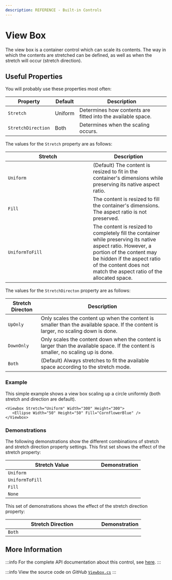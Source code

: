 ```yaml
---
description: REFERENCE - Built-in Controls
---
```


# View Box

The view box is a container control which can scale its contents. The way in which the contents are stretched can be defined, as well as when the stretch will occur (stretch direction).&#x20;

## Useful Properties

You will probably use these properties most often:

| Property           | Default | Description                                                  |
| ------------------ | ------- | ------------------------------------------------------------ |
| `Stretch`          | Uniform | Determines how contents are fitted into the available space. |
| `StretchDirection` | Both    | Determines when the  scaling occurs.                         |

The values for the `Stretch` property are as follows:

<table><thead><tr><th width="250">Stretch</th><th>Description</th></tr></thead><tbody><tr><td><code>Uniform</code></td><td>(Default) The content is resized to fit in the container's dimensions while preserving its native aspect ratio.</td></tr><tr><td><code>Fill</code></td><td>The content is resized to fill the container's dimensions. The aspect ratio is not preserved.</td></tr><tr><td><code>UniformToFill</code></td><td>The content is resized to completely fill the container while preserving its native aspect ratio. However, a portion of the content may be hidden if the aspect ratio of the content does not match the aspect ratio of the allocated space.</td></tr></tbody></table>

The values for the `StretchDirecton` property are as follows:

| Stretch Directon  | Description                                                                                                                         |
| ----------------- | ----------------------------------------------------------------------------------------------------------------------------------- |
| `UpOnly`          | Only scales the content up when the content is smaller than the available space. If the content is larger, no scaling down is done. |
| `DownOnly`        | Only scales the content down when the content is larger than the available space. If the content is smaller, no scaling up is done. |
| `Both`            | (Default) Always stretches to fit the available space according to the stretch mode.                                                |

### Example

This simple example shows a view box scaling up a circle uniformly (both stretch and direction are default).&#x20;



```markup
<Viewbox Stretch="Uniform" Width="300" Height="300">
   <Ellipse Width="50" Height="50" Fill="CornflowerBlue" />  
</Viewbox>
```


### Demonstrations

The following demonstrations show the different combinations of stretch and stretch direction property settings. This first set shows the effect of the stretch property:

<table><thead><tr><th width="275">Stretch Value</th><th>Demonstration</th></tr></thead><tbody><tr><td><code>Uniform</code></td><td><img src="/img/gitbook-import/assets/scale-uniform-both.gif" alt="" data-size="original"/></td></tr><tr><td><code>UniformToFill</code></td><td><img src="/img/gitbook-import/assets/scale-uniformtofill-both.gif" alt="" data-size="original"/></td></tr><tr><td><code>Fill</code></td><td><img src="/img/gitbook-import/assets/scale-fill-both.gif" alt="" data-size="original"/></td></tr><tr><td><code>None</code></td><td><img src="/img/gitbook-import/assets/scale-none-both.gif" alt="" data-size="original"/></td></tr></tbody></table>

This set of demonstrations shows the effect of the stretch direction property:

<table><thead><tr><th width="276">Stretch Direction</th><th>Demonstration</th></tr></thead><tbody><tr><td><code>Both</code></td><td><img src='/img/gitbook-import/assets/scale-uniform-downonly.gif' alt=''/></td></tr></tbody></table>



## More Information

:::info
For the complete API documentation about this control, see [here](http://reference.avaloniaui.net/api/Avalonia.Controls/Viewbox/).
:::

:::info
View the source code on _GitHub_ [`Viewbox.cs`](https://github.com/AvaloniaUI/Avalonia/blob/master/src/Avalonia.Controls/Viewbox.cs)
:::
